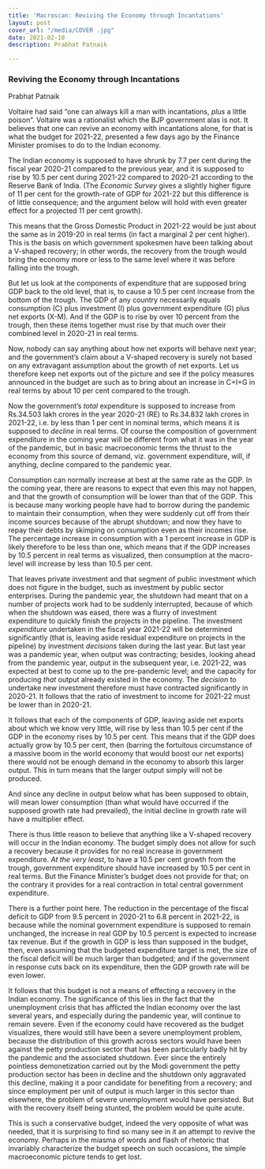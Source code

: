 ```yaml
---
title: 'Macroscan: Reviving the Economy through Incantations'
layout: post
cover_url: "/media/COVER .jpg"
date: 2021-02-10
description: Prabhat Patnaik

---
```

### **Reviving the Economy through Incantations**

Prabhat Patnaik

Voltaire had said “one can always kill a man with incantations, _plus_ a little poison”. Voltaire was a rationalist which the BJP government alas is not. It believes that one can revive an economy with incantations alone, for that is what the budget for 2021-22, presented a few days ago by the Finance Minister promises to do to the Indian economy.

The Indian economy is supposed to have shrunk by 7.7 per cent during the fiscal year 2020-21 compared to the previous year, and it is supposed to rise by 10.5 per cent during 2021-22 compared to 2020-21 according to the Reserve Bank of India. (The _Economic Survey_ gives a slightly higher figure of 11 per cent for the growth-rate of GDP for 2021-22 but this difference is of little consequence; and the argument below will hold with even greater effect for a projected 11 per cent growth).

This means that the Gross Domestic Product in 2021-22 would be just about the same as in 2019-20 in real terms (in fact a marginal 2 per cent higher). This is the basis on which government spokesmen have been talking about a V-shaped recovery; in other words, the recovery from the trough would bring the economy more or less to the same level where it was before falling into the trough.

But let us look at the components of expenditure that are supposed bring GDP back to the old level, that is, to cause a 10.5 per cent increase from the bottom of the trough. The GDP of any country necessarily equals consumption (C) plus investment (I) plus government expenditure (G) plus net exports (X-M). And if the GDP is to rise by over 10 percent from the trough, then these items together must rise by that much over their combined level in 2020-21 in real terms.

Now, nobody can say anything about how net exports will behave next year; and the government’s claim about a V-shaped recovery is surely not based on any extravagant assumption about the growth of net exports. Let us therefore keep net exports out of the picture and see if the policy measures announced in the budget are such as to bring about an increase in C+I+G in real terms by about 10 per cent compared to the trough.

Now the government’s _total_ expenditure is supposed to increase from Rs.34.503 lakh crores in the year 2020-21 (RE) to Rs.34.832 lakh crores in 2021-22, i.e. by less than 1 per cent in nominal terms, which means it is supposed to _decline_ in real terms. Of course the composition of government expenditure in the coming year will be different from what it was in the year of the pandemic, but in basic macroeconomic terms the thrust to the economy from this source of demand, viz. government expenditure, will, if anything, decline compared to the pandemic year.

Consumption can normally increase at best at the same rate as the GDP. In the coming year, there are reasons to expect that even this may not happen, and that the growth of consumption will be lower than that of the GDP. This is because many working people have had to borrow during the pandemic to maintain their consumption, when they were suddenly cut off from their income sources because of the abrupt shutdown; and now they have to repay their debts by skimping on consumption even as their incomes rise. The percentage increase in consumption with a 1 percent increase in GDP is likely therefore to be less than one, which means that if the GDP increases by 10.5 percent in real terms as visualized, then consumption at the macro-level will increase by less than 10.5 per cent.

That leaves private investment and that segment of public investment which does not figure in the budget, such as investment by public sector enterprises. During the pandemic year, the shutdown had meant that on a number of projects work had to be suddenly interrupted, because of which when the shutdown was eased, there was a flurry of investment expenditure to quickly finish the projects in the pipeline. The investment _expenditure_ undertaken in the fiscal year 2021-22 will be determined significantly (that is, leaving aside residual expenditure on projects in the pipeline) by investment _decisions_ taken during the last year. But last year was a pandemic year, when output was contracting; besides, looking ahead from the pandemic year, output in the subsequent year, i.e. 2021-22, was expected at best to come up to the pre-pandemic level; and the capacity for producing _that_ output already existed in the economy. The _decision_ to undertake new investment therefore must have contracted significantly in 2020-21. It follows that the ratio of investment to income for 2021-22 must be lower than in 2020-21.

It follows that each of the components of GDP, leaving aside net exports about which we know very little, will rise by less than 10.5 per cent if the GDP in the economy rises by 10.5 per cent. This means that if the GDP does actually grow by 10.5 per cent, then (barring the fortuitous circumstance of a massive boom in the world economy that would boost our net exports) there would not be enough demand in the economy to absorb this larger output. This in turn means that the larger output simply will not be produced.

And since any decline in output below what has been supposed to obtain, will mean lower consumption (than what would have occurred if the supposed growth rate had prevailed), the initial decline in growth rate will have a multiplier effect.

There is thus little reason to believe that anything like a V-shaped recovery will occur in the Indian economy. The budget simply does not allow for such a recovery because it provides for no real increase in government expenditure. _At the very least_, to have a 10.5 per cent growth from the trough, government expenditure should have increased by 10.5 per cent in real terms. But the Finance Minister’s budget does not provide for that; on the contrary it provides for a real contraction in total central government expenditure.

There is a further point here. The reduction in the percentage of the fiscal deficit to GDP from 9.5 percent in 2020-21 to 6.8 percent in 2021-22, is because while the nominal government expenditure is supposed to remain unchanged, the increase in real GDP by 10.5 percent is expected to increase tax revenue. But if the growth in GDP is less than supposed in the budget, then, even assuming that the budgeted expenditure target is met, the size of the fiscal deficit will be much larger than budgeted; and if the government in response cuts back on its expenditure, then the GDP growth rate will be even lower.

It follows that this budget is not a means of effecting a recovery in the Indian economy. The significance of this lies in the fact that the unemployment crisis that has afflicted the Indian economy over the last several years, and especially during the pandemic year, will continue to remain severe. Even if the economy could have recovered as the budget visualizes, there would still have been a severe unemployment problem, because the distribution of this growth across sectors would have been against the petty production sector that has been particularly badly hit by the pandemic and the associated shutdown. Ever since the entirely pointless demonetization carried out by the Modi government the petty production sector has been in decline and the shutdown only aggravated this decline, making it a poor candidate for benefiting from a recovery; and since employment per unit of output is much larger in this sector than elsewhere, the problem of severe unemployment would have persisted. But with the recovery itself being stunted, the problem would be quite acute.

This is such a conservative budget, indeed the very opposite of what was needed, that it is surprising to find so many see in it an attempt to revive the economy. Perhaps in the miasma of words and flash of rhetoric that invariably characterize the budget speech on such occasions, the simple macroeconomic picture tends to get lost.